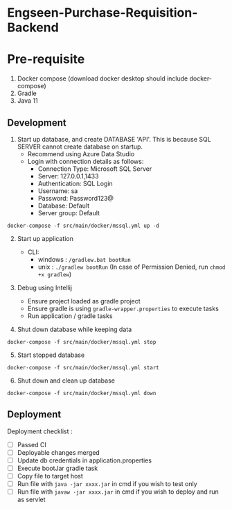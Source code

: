 # Engseen-Purchase-Requisition-Backend

# Pre-requisite
1. Docker compose (download docker desktop should include docker-compose)
2. Gradle
3. Java 11

## Development
1. Start up database, and create DATABASE 'API'. This is because SQL SERVER cannot create database on startup. 
    - Recommend using Azure Data Studio
    - Login with connection details as follows:
        - Connection Type: Microsoft SQL Server
        - Server: 127.0.0.1,1433
        - Authentication: SQL Login
        - Username: sa
        - Password: Password123@
        - Database: Default
        - Server group: Default

```shell
docker-compose -f src/main/docker/mssql.yml up -d
```
2. Start up application
    - CLI: 
        - windows   : 
          ```/gradlew.bat bootRun```
        - unix      : 
          ```./gradlew bootRun``` (In case of Permission Denied, run ```chmod +x gradlew```)
          
3. Debug using Intellij
    - Ensure project loaded as gradle project
    - Ensure gradle is using ```gradle-wrapper.properties``` to execute tasks
    - Run application / gradle tasks
    
4. Shut down database while keeping data
```shell
docker-compose -f src/main/docker/mssql.yml stop
```

5. Start stopped database
```shell
docker-compose -f src/main/docker/mssql.yml start
```

6. Shut down and clean up database
```shell
docker-compose -f src/main/docker/mssql.yml down
```
## Deployment
Deployment checklist :
- [ ] Passed CI
- [ ] Deployable changes merged
- [ ] Update db credentials in application.properties
- [ ] Execute bootJar gradle task
- [ ] Copy file to target host
- [ ] Run file with ```java -jar xxxx.jar``` in cmd if you wish to test only
- [ ] Run file with ```javaw -jar xxxx.jar``` in cmd if you wish to deploy and run as servlet